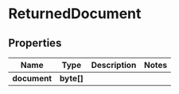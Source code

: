 

# ReturnedDocument


## Properties

| Name | Type | Description | Notes |
|------------ | ------------- | ------------- | -------------|
|**document** | **byte[]** |  |  |



